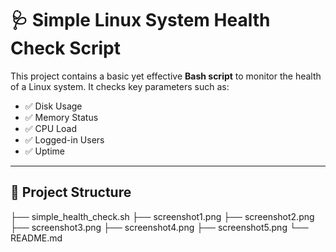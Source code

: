 # 🩺 Simple Linux System Health Check Script

This project contains a basic yet effective **Bash script** to monitor the health of a Linux system. It checks key parameters such as:

- ✅ Disk Usage
- ✅ Memory Status
- ✅ CPU Load
- ✅ Logged-in Users
- ✅ Uptime

---

## 📁 Project Structure

├── simple_health_check.sh
├── screenshot1.png
├── screenshot2.png
├── screenshot3.png
├── screenshot4.png
├── screenshot5.png
└── README.md

